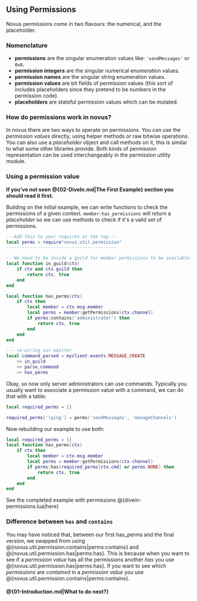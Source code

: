 ## Using Permissions

Novus permissions come in two flavours: the numerical, and the placeholder.

### Nomenclature

- **permissions** are the singular enumeration values like: `'sendMessages'` or `0x8`.
- **permission integers** are the singular numerical enumeration values.
- **permission names** are the singular string enumeration values.
- **permission values** are bit fields of permission values (this sort of includes placeholders since they pretend to be numbers in the permission code).
- **placeholders** are stateful permission values which can be mutated.

### How do permissions work in novus?

In novus there are two ways to operate on permissions. You can use the *permission values*
directly, using helper methods or raw bitwise operations. You can also use a *placeholder*
object and call methods on it, this is similar to what some other libraries provide. Both kinds of
permission representation can be used interchangeably in the permission utility module.

### Using a permission value

**If you've not seen @{02-DiveIn.md|The First Example} section you should read it first.**

Building on the initial example, we can write functions to check the permissions of a
given context. `member:has_permissions` will return a *placeholder* so we can use methods
to check if it's a valid set of permissions.

```lua
---Add this to your requires at the top---
local perms = require"novus.util.permission"
------------------------------------------

-- We need to be inside a guild for member permissions to be available.
local function in_guild(ctx)
    if ctx and ctx.guild then
        return ctx, true
    end
end

local function has_perms(ctx)
    if ctx then
        local member = ctx.msg.member
        local perms = member:getPermissions(ctx.channel)
        if perms:contains('administrator') then
            return ctx, true
        end
    end
end

--- re-wiring our emitter
local command_parsed = myclient.events.MESSAGE_CREATE
    >> in_guild
    >> parse_command
    >> has_perms
```

Okay, so now only server administrators can use commands. Typically you usually want
to associate a permission value with a command, we can do that with a table:

```lua
local required_perms = {}

required_perms['!ping'] = perms('sendMessages', 'manageChannels')
```

Now rebuilding our example to use both:

```lua
local required_perms = {}
local function has_perms(ctx)
    if ctx then
        local member = ctx.msg.member
        local perms = member:getPermissions(ctx.channel)
        if perms:has(required_perms[ctx.cmd] or perms.NONE) then
            return ctx, true
        end
    end
end
```

See the completed example with permissions @{divein-permissions.lua|here}

### Difference between `has` and `contains`

You may have noticed that, between our first has_perms and the final version,
we swapped from using @{novus.util.permission.contains|perms:contains}
and @{novus.util.permission.has|perms:has}. This is because when you want to
see if a *permission value* has all the permissions another *has* you use
@{novus.util.permission.has|perms:has}. If you want to see which *permissions* are *contained* in a
*permission value* you use @{novus.util.permission.contains|perms:contains}.

#### @{01-Introduction.md|What to do next?}

